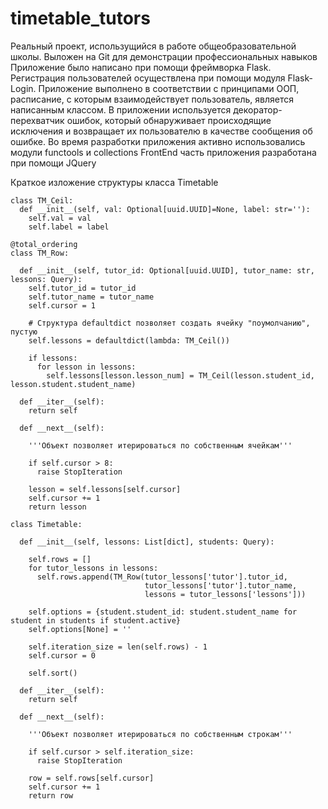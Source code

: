 # timetable_tutors
Реальный проект, использущийся в работе общеобразовательной школы. Выложен на Git для демонстрации профессиональных навыков
Приложение было написано при помощи фреймворка Flask. Регистрация пользователей осуществлена при помощи модуля Flask-Login. 
Приложение выполнено в соответствии с принципами ООП, расписание, с которым взаимодействует пользователь, является написанным классом. 
В приложении используется декоратор-перехватчик ошибок, который обнаруживает происходящие исключения и возвращает их пользователю в качестве сообщения об ошибке. 
Во время разработки приложения активно использовались модули functools и collections FrontEnd часть приложения разработана при помощи JQuery

Краткое изложение структуры класса Timetable


    class TM_Ceil:
      def __init__(self, val: Optional[uuid.UUID]=None, label: str=''):
        self.val = val
        self.label = label
    
    @total_ordering
    class TM_Row:
    
      def __init__(self, tutor_id: Optional[uuid.UUID], tutor_name: str, lessons: Query):
        self.tutor_id = tutor_id
        self.tutor_name = tutor_name
        self.cursor = 1
    
        # Структура defaultdict позволяет создать ячейку "поумолчанию", пустую
        self.lessons = defaultdict(lambda: TM_Ceil())
    
        if lessons:
          for lesson in lessons:
            self.lessons[lesson.lesson_num] = TM_Ceil(lesson.student_id, lesson.student.student_name)
    
      def __iter__(self):
        return self
    
      def __next__(self):
    
        '''Объект позволяет итерироваться по собственным ячейкам'''
    
        if self.cursor > 8:
          raise StopIteration
    
        lesson = self.lessons[self.cursor]
        self.cursor += 1
        return lesson
    
    class Timetable:
    
      def __init__(self, lessons: List[dict], students: Query):
    
        self.rows = []
        for tutor_lessons in lessons:
          self.rows.append(TM_Row(tutor_lessons['tutor'].tutor_id,
                                  tutor_lessons['tutor'].tutor_name,
                                  lessons = tutor_lessons['lessons']))
    
        self.options = {student.student_id: student.student_name for student in students if student.active}
        self.options[None] = ''
    
        self.iteration_size = len(self.rows) - 1
        self.cursor = 0
    
        self.sort()
    
      def __iter__(self):
        return self
    
      def __next__(self):
    
        '''Объект позволяет итерироваться по собственным строкам'''
    
        if self.cursor > self.iteration_size:
          raise StopIteration
    
        row = self.rows[self.cursor]
        self.cursor += 1
        return row
